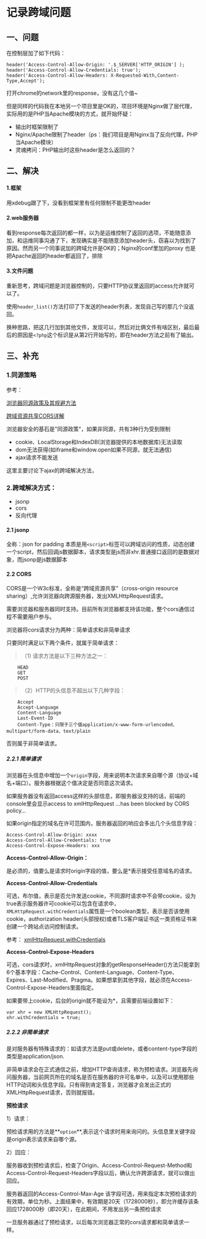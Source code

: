 # 记录跨域问题

## 一、问题
在控制层加了如下代码：

```
header('Access-Control-Allow-Origin: '.$_SERVER['HTTP_ORIGIN'] );
header('Access-Control-Allow-Credentials: true');
header('Access-Control-Allow-Headers: X-Requested-With,Content-Type,Accept');
```

打开chrome的network里的response，没有这几个值~

但是同样的代码我在本地另一个项目里是OK的，项目环境是Nginx做了层代理，实际用的是PHP当Apache模块的方式，就开始怀疑：

* 输出时框架限制了
* Nginx/Apache限制了header（ps：我们项目是用Nginx当了反向代理，PHP当Apache模块）
* 灵魂拷问：PHP输出时这些header是怎么返回的？

## 二、解决
#### 1.框架
用xdebug跟了下，没看到框架里有任何限制不能更改header

#### 2.web服务器
看到response每次返回的都一样，以为是运维控制了返回的选项，不能随意添加，和运维同事沟通了下，发现确实是不能随意添加header头，窃喜以为找到了原因。然而另一个同事说加的跨域允许是OK的；Nginx的conf里加的proxy 也是把Apache返回的header都返回了，排除

#### 3.文件问题
重新思考，跨域问题是浏览器控制的，只要HTTP协议里返回的access允许就可以了。

使用`header_list()`方法打印了下发送的header列表，发现自己写的那几个没返回。

换种思路，把这几行加到其他文件，发现可以，然后对比俩文件有啥区别，最后最后的原因是`<?php`这个标识是从第2行开始写的，即在header方法之前有了输出。



## 三、补充

### 1.同源策略
参考：

[浏览器同源政策及其规避方法](http://www.ruanyifeng.com/blog/2016/04/same-origin-policy.html)

[跨域资源共享CORS详解](http://www.ruanyifeng.com/blog/2016/04/cors.html)

浏览器安全的基石是"同源政策"，如果非同源，共有3种行为受到限制

* cookie、LocalStorage和IndexDB(浏览器提供的本地数据库)无法读取
* dom无法获得(如iframe和window.open如果不同源，就无法通信)
* ajax请求不能发送

这里主要讨论下ajax的跨域解决方法，
### 2.跨域解决方式：

* jsonp 
* cors
* 反向代理

#### 2.1 jsonp

全称：json for padding 本质是用`<script>`标签可以跨域访问的性质，动态创建一个script，然后回调js数据脚本，请求类型是js而非xhr.普通接口返回的是数据对象，而jsonp是js数据脚本


#### 2.2 CORS
CORS是一个W3c标准，全称是“跨域资源共享”（cross-origin resource sharing）,允许浏览器向跨源服务器，发出XMLHttpRequest请求。

需要浏览器和服务器同时支持。目前所有浏览器都支持该功能，整个cors通信过程不需要用户参与。

浏览器将cors请求分为两种：简单请求和非简单请求

只要同时满足以下两个条件，就属于简单请求：

>（1) 请求方法是以下三种方法之一：

		HEAD
		GET
		POST
>（2）HTTP的头信息不超出以下几种字段：

		Accept
		Accept-Language
		Content-Language
		Last-Event-ID
		Content-Type：只限于三个值application/x-www-form-urlencoded、multipart/form-data、text/plain

否则属于非简单请求。 

##### 2.2.1 简单请求

浏览器在头信息中增加一个`origin`字段，用来说明本次请求来自哪个源（协议+域名+端口）。服务器根据这个值决定是否同意这次请求。

如果服务器没有返回access这样的头部信息，即服务器没支持的话，前端的console里会显示access to xmlHttpRequest ...has been blocked by CORS policy...

如果origin指定的域名在许可范围内，服务器返回的响应会多出几个头信息字段：
	
	Access-Control-Allow-Origin: xxxx
	Access-Control-Allow-Credentials: true
	Access-Control-Expose-Headers: xxx

**Access-Control-Allow-Origin：**

是必须的，值要么是请求时origin字段的值，要么是*表示接受任意域名的请求。

**Access-Control-Allow-Credentials**

可选，布尔值，表示是否允许发送cookie，不同源时请求中不会带cookie，设为true表示服务器许可cookie可以包含在请求中，
`XMLHttpRequest.withCredentials`属性是一个boolean类型，表示是否该使用cookie，authorization header(头部授权)或者TLS客户端证书这一类资格证书来创建一个跨站点访问控制请求。

参考：
[xmlHttpRequest.withCredentials](https://developer.mozilla.org/zh-CN/docs/Web/API/XMLHttpRequest/withCredentials)

**Access-Control-Expose-Headers**

可选，cors请求时，xmlHttpRequest对象的getResponseHeader()方法只能拿到6个基本字段：Cache-Control、Content-Language、Content-Type、Expires、Last-Modified、Pragma。如果想拿到其他字段，就必须在Access-Control-Expose-Headers里面指定。

如果要带上cookie，后台的origin就不能设为*，且需要前端设置如下：

	var xhr = new XMLHttpRequest();
	xhr.withCredentials = true;

##### 2.2.2 非简单请求
是对服务器有特殊请求的：如请求方法是put或delete，或者content-type字段的类型是application/json.

非简单请求会在正式通信之前，增加HTTP查询请求，称为预检请求。浏览器先询问服务器，当前网页所在的域名是否在服务器的许可名单中，以及可以使用那些HTTP动词和头信息字段。只有得到肯定答复，浏览器才会发出正式的XMLHttpRequest请求，否则就报错。

**预检请求**

1）请求：

预检请求用的方法是**`option`**,表示这个请求时用来询问的。头信息里关键字段是origin表示请求来自哪个源。

2）回应：

服务器收到预检请求后，检查了Origin、Access-Control-Request-Method和Access-Control-Request-Headers字段以后，确认允许跨源请求，就可以做出回应。

服务器返回的Access-Control-Max-Age
该字段可选，用来指定本次预检请求的有效期，单位为秒。上面结果中，有效期是20天（1728000秒），即允许缓存该条回应1728000秒（即20天），在此期间，不用发出另一条预检请求

一旦服务器通过了预检请求，以后每次浏览器正常的cors请求都和简单请求一样。